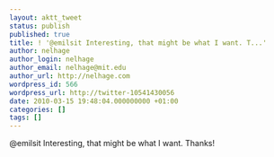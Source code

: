 ```yaml
---
layout: aktt_tweet
status: publish
published: true
title: ! '@emilsit Interesting, that might be what I want. T...'
author: nelhage
author_login: nelhage
author_email: nelhage@mit.edu
author_url: http://nelhage.com
wordpress_id: 566
wordpress_url: http://twitter-10541430056
date: 2010-03-15 19:48:04.000000000 +01:00
categories: []
tags: []
---
```

@emilsit Interesting, that might be what I want. Thanks!
